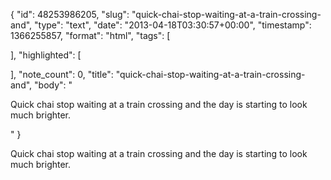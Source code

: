 {
  "id": 48253986205,
  "slug": "quick-chai-stop-waiting-at-a-train-crossing-and",
  "type": "text",
  "date": "2013-04-18T03:30:57+00:00",
  "timestamp": 1366255857,
  "format": "html",
  "tags": [

  ],
  "highlighted": [

  ],
  "note_count": 0,
  "title": "quick-chai-stop-waiting-at-a-train-crossing-and",
  "body": "<p>Quick chai stop waiting at a train crossing and the day is starting to look much brighter.</p>"
}

<p>Quick chai stop waiting at a train crossing and the day is starting to look much brighter.</p>